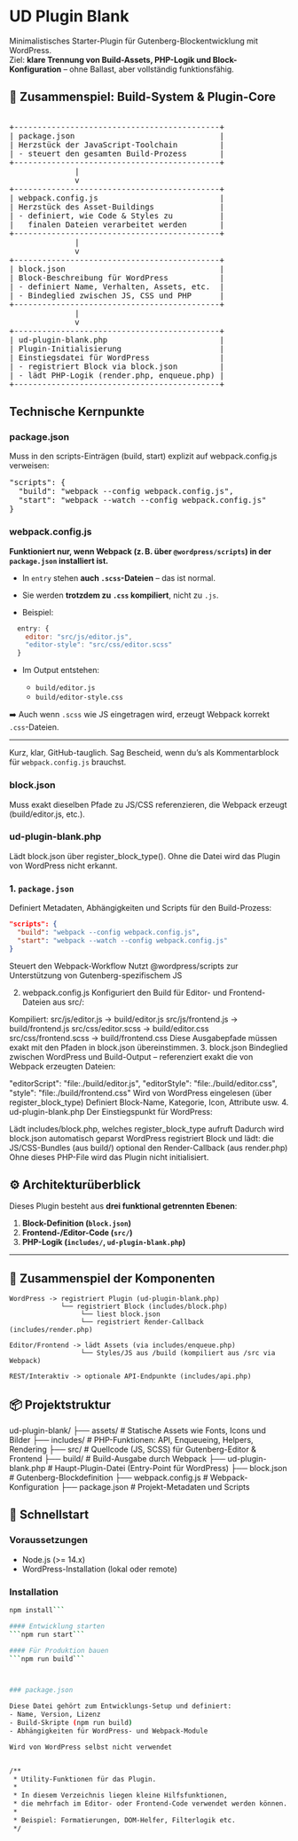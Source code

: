 # UD Plugin Blank

Minimalistisches Starter-Plugin für Gutenberg-Blockentwicklung mit WordPress.  
Ziel: **klare Trennung von Build-Assets, PHP-Logik und Block-Konfiguration** – ohne Ballast, aber vollständig funktionsfähig.


## 🧱 Zusammenspiel: Build-System & Plugin-Core
<pre> 
+--------------------------------------------+
| package.json                               |
| Herzstück der JavaScript-Toolchain         |
| - steuert den gesamten Build-Prozess       |
+--------------------------------------------+
              |
              v
+--------------------------------------------+
| webpack.config.js                          |
| Herzstück des Asset-Buildings              |
| - definiert, wie Code & Styles zu          |
|   finalen Dateien verarbeitet werden       |
+--------------------------------------------+
              |
              v
+--------------------------------------------+
| block.json                                 |
| Block-Beschreibung für WordPress           |
| - definiert Name, Verhalten, Assets, etc.  |
| - Bindeglied zwischen JS, CSS und PHP      |
+--------------------------------------------+
              |
              v
+--------------------------------------------+
| ud-plugin-blank.php                        |
| Plugin-Initialisierung                     |
| Einstiegsdatei für WordPress               |
| - registriert Block via block.json         |
| - lädt PHP-Logik (render.php, enqueue.php) |
+--------------------------------------------+
</pre>



## Technische Kernpunkte

### package.json
Muss in den scripts-Einträgen (build, start) explizit auf webpack.config.js verweisen:
<pre>
"scripts": {
  "build": "webpack --config webpack.config.js",
  "start": "webpack --watch --config webpack.config.js"
}
</pre>

### webpack.config.js
<strong>Funktioniert nur, wenn Webpack (z. B. über `@wordpress/scripts`) in der `package.json` installiert ist.</strong>



* In `entry` stehen **auch `.scss`-Dateien** – das ist normal.
* Sie werden **trotzdem zu `.css` kompiliert**, nicht zu `.js`.

* Beispiel:
```js
  entry: {
    editor: "src/js/editor.js",
    "editor-style": "src/css/editor.scss"
  }
```

* Im Output entstehen:

  * `build/editor.js`
  * `build/editor-style.css`

➡️ Auch wenn `.scss` wie JS eingetragen wird, erzeugt Webpack korrekt `.css`-Dateien.

---

Kurz, klar, GitHub-tauglich. Sag Bescheid, wenn du’s als Kommentarblock für `webpack.config.js` brauchst.


### block.json
Muss exakt dieselben Pfade zu JS/CSS referenzieren, die Webpack erzeugt (build/editor.js, etc.).

### ud-plugin-blank.php
Lädt block.json über register_block_type(). Ohne die Datei wird das Plugin von WordPress nicht erkannt.



### 1. `package.json`
Definiert Metadaten, Abhängigkeiten und Scripts für den Build-Prozess:

```json
"scripts": {
  "build": "webpack --config webpack.config.js",
  "start": "webpack --watch --config webpack.config.js"
}
```
Steuert den Webpack-Workflow
Nutzt @wordpress/scripts zur Unterstützung von Gutenberg-spezifischem JS


2. webpack.config.js
Konfiguriert den Build für Editor- und Frontend-Dateien aus src/:

Kompiliert:
src/js/editor.js → build/editor.js
src/js/frontend.js → build/frontend.js
src/css/editor.scss → build/editor.css
src/css/frontend.scss → build/frontend.css
Diese Ausgabepfade müssen exakt mit den Pfaden in block.json übereinstimmen.
3. block.json
Bindeglied zwischen WordPress und Build-Output – referenziert exakt die von Webpack erzeugten Dateien:

"editorScript": "file:./build/editor.js",
"editorStyle": "file:./build/editor.css",
"style": "file:./build/frontend.css"
Wird von WordPress eingelesen (über register_block_type)
Definiert Block-Name, Kategorie, Icon, Attribute usw.
4. ud-plugin-blank.php
Der Einstiegspunkt für WordPress:

Lädt includes/block.php, welches register_block_type aufruft
Dadurch wird block.json automatisch geparst
WordPress registriert Block und lädt:
die JS/CSS-Bundles (aus build/)
optional den Render-Callback (aus render.php)
Ohne dieses PHP-File wird das Plugin nicht initialisiert.

## ⚙️ Architekturüberblick

Dieses Plugin besteht aus **drei funktional getrennten Ebenen**:

1. **Block-Definition (`block.json`)**
2. **Frontend-/Editor-Code (`src/`)**
3. **PHP-Logik (`includes/`, `ud-plugin-blank.php`)**

---

## 🔄 Zusammenspiel der Komponenten

```text
WordPress -> registriert Plugin (ud-plugin-blank.php)
             └── registriert Block (includes/block.php)
                  └── liest block.json
                  └── registriert Render-Callback (includes/render.php)

Editor/Frontend -> lädt Assets (via includes/enqueue.php)
                  └── Styles/JS aus /build (kompiliert aus /src via Webpack)

REST/Interaktiv -> optionale API-Endpunkte (includes/api.php)
```


## 📦 Projektstruktur
ud-plugin-blank/
├── assets/ # Statische Assets wie Fonts, Icons und Bilder
├── includes/ # PHP-Funktionen: API, Enqueueing, Helpers, Rendering
├── src/ # Quellcode (JS, SCSS) für Gutenberg-Editor & Frontend
├── build/ # Build-Ausgabe durch Webpack
├── ud-plugin-blank.php # Haupt-Plugin-Datei (Entry-Point für WordPress)
├── block.json # Gutenberg-Blockdefinition
├── webpack.config.js # Webpack-Konfiguration
├── package.json # Projekt-Metadaten und Scripts


## 🚀 Schnellstart

### Voraussetzungen

- Node.js (>= 14.x)
- WordPress-Installation (lokal oder remote)

### Installation

```bash
npm install```

#### Entwicklung starten
```npm run start```

#### Für Produktion bauen
```npm run build```



### package.json

Diese Datei gehört zum Entwicklungs-Setup und definiert:
- Name, Version, Lizenz
- Build-Skripte (npm run build)
- Abhängigkeiten für WordPress- und Webpack-Module

Wird von WordPress selbst nicht verwendet


/**
 * Utility-Funktionen für das Plugin.
 *
 * In diesem Verzeichnis liegen kleine Hilfsfunktionen,
 * die mehrfach im Editor- oder Frontend-Code verwendet werden können.
 *
 * Beispiel: Formatierungen, DOM-Helfer, Filterlogik etc.
 */